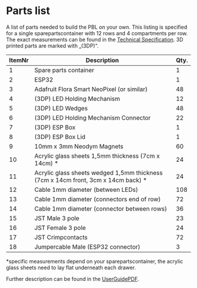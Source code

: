 # Parts list

A list of parts needed to build the PBL on your own. This listing is specified for a single
sparepartscontainer with 12 rows and 4 compartments per row. The exact measurements can be found in the [Technical Specification](../docs/TechnicalSpecsREADME.md). 3D printed parts are marked with „(3DP)“. 



| ItemNr | Description | Qty. |
|-----|-----|-----|
| 1 | Spare parts container | 1 |
| 2 | ESP32 | 1 |
| 3 | Adafruit Flora Smart NeoPixel (or similar) | 48 |
| 4 | (3DP) LED Holding Mechanism | 12 |
| 5 | (3DP) LED Wedges | 48 |
| 6 | (3DP) LED Holding Mechanism Connector | 22 |
| 7 | (3DP) ESP Box | 1 |
| 8 | (3DP) ESP Box Lid | 1 |
| 9 | 10mm x 3mm Neodym Magnets | 60 |
| 10 | Acrylic glass sheets 1,5mm thickness (7cm x 14cm) *| 24 |
| 11 | Acrylic glass sheets wedged 1,5mm thickness (7cm x 14cm front, 3cm x 14cm back) * | 24 |
| 12 | Cable 1mm diameter (between LEDs) | 108 |
| 13 | Cable 1mm diameter (connectors end of row) | 72 |
| 14 | Cable 1mm diameter (connector between rows) | 36 |
| 15 | JST Male 3 pole | 23 |
| 16 | JST Female 3 pole | 24 |
| 17 | JST Crimpcontacts | 72 |
| 18 | Jumpercable Male (ESP32 connector) | 3 |

*specific measurements depend on your sparepartscontainer, the acrylic glass sheets need to lay flat underneath each
drawer.

Further description can be found in the [UserGuidePDF][Userguide].

[Userguide]:../Documentation/PBL%20Users%20Guide.pdf